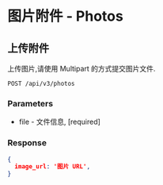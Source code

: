 # 图片附件 - Photos

## 上传附件

上传图片,请使用 Multipart 的方式提交图片文件.

```markup
POST /api/v3/photos
```

### Parameters

* file - 文件信息, [required]

### Response

```json
{
  image_url: '图片 URL',
}
```



